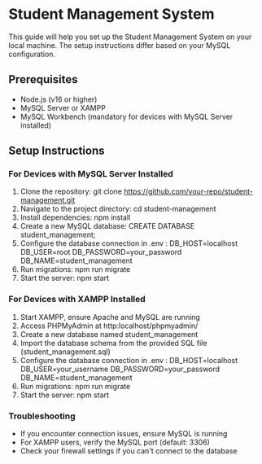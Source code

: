 # Student Management System

This guide will help you set up the Student Management System on your local machine. The setup instructions differ based on your MySQL configuration.

## Prerequisites

- Node.js (v16 or higher)
- MySQL Server or XAMPP
- MySQL Workbench (mandatory for devices with MySQL Server installed)

## Setup Instructions

### For Devices with MySQL Server Installed

1. Clone the repository:
   git clone https://github.com/your-repo/student-management.git
2. Navigate to the project directory:
   cd student-management
3. Install dependencies:
   npm install
4. Create a new MySQL database:
   CREATE DATABASE student_management;
5. Configure the database connection in .env :
   DB_HOST=localhost
   DB_USER=root
   DB_PASSWORD=your_password
   DB_NAME=student_management
6. Run migrations:
   npm run migrate
7. Start the server:
   npm start

### For Devices with XAMPP Installed

1. Start XAMPP, ensure Apache and MySQL are running
2. Access PHPMyAdmin at http:localhost/phpmyadmin/
3. Create a new database named student_management
4. Import the database schema from the provided SQL file (student_management.sql)
5. Configure the database connection in .env :
   DB_HOST=localhost
   DB_USER=your_username
   DB_PASSWORD=your_password
   DB_NAME=student_management
6. Run migrations:
   npm run migrate
7. Start the server:
   npm start

### Troubleshooting

- If you encounter connection issues, ensure MySQL is running
- For XAMPP users, verify the MySQL port (default: 3306)
- Check your firewall settings if you can't connect to the database
